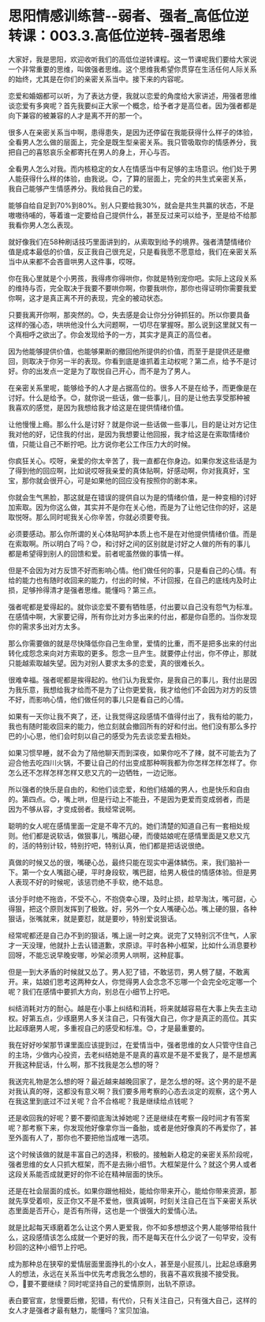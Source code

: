 # 思阳情感训练营--弱者、强者_高低位逆转课：003.3.高低位逆转-强者思维

大家好，我是思阳，欢迎收听我们的高低位逆转课程。这一节课呢我们要给大家说一个非常重要的思维，叫做强者思维。这个思维我希望你贯穿在生活任何人际关系的始终，尤其是在你们的亲密关系当中。接下来的内容呢。

恋爱和婚姻都可以听，为了表达方便，我就以恋爱的角度给大家讲述，用强者思维谈恋爱有多爽呢？首先我要纠正大家一个概念，给予者才是高位者。因为强者都是向下兼容的被兼容的人才是离不开的那一个。

很多人在亲密关系当中啊，患得患失，是因为还停留在我能获得什么样子的体验，全看男人怎么做的层面上，完全是既生型亲密关系。我只管吸取你的情感养分，我把自己的喜怒哀乐全都寄托在男人的身上，开心与否。

全看男人怎么对我。而内核稳定的女人在情感当中有足够的主场意识。他们处于男人能获得什么样的体验，由我说。😊，了算的层面上，完全的共生式亲密关系，我自己能够产生情感养分。我给我自己的爱。

能够自给自足到70%到80%。别人只要给我30%，就会是共生共赢的状态，不是嗷嗷待哺的，等着谁一定要给自己提供什么，甚至反过来可以给予，至是给不给那我看你男人怎么表现。

就好像我们在58种刷话技巧里面讲到的，从索取到给予的境界。强者清楚情绪价值是成本最低的价值，反正我自己很充足，只是看我愿不愿意给，我们在亲密关系当中从来都不会吝啬哄男人这件事，哎呀。

你在我心里就是个小男孩，我得疼你得哄你，你就是特别宠你吧。实际上这段关系的维持与否，完全取决于我要不要哄你啊，你要我哄你，那你也得证明你需要我爱你啊，这才是真正离不开的表现，完全的被动状态。

只要我离开你啊，那突然的。😊，失去感是会让你分分钟抓狂的。所以你要具备这样的强心态，哄哄他没什么大问题啊，一切尽在掌握呀。那么说到这里就又有一个真相呼之欲出了。你会发现给予的一方，其实才是真正的高位者。

因为他能够提供价值，也能够果断的撤回他所提供的价值，而至于是提供还是撤回，则取决于你另一半的表现。你看到底是谁抓着主动权呢？第二点，给予不是讨好。你的出发点一定是为了取悦自己开心，而不是为了男人。

在亲密关系里呢，能够给予的人才是占据高位的。很多人不是在给予，而更像是在讨好。什么是给予。😊，就你说一些话，做一些事儿，目的是让他去享受那种被我喜欢的感觉，是因为我想给我才给这是在提供情绪价值。

让他慢慢上瘾。那么什么是讨好？就是你说一些话做一些事儿，目的是让对方记住我对他的好，记住我的付出，是因为我想要让他回报，我才给这是在索取情绪价值，只能让自己不断拧吧。比方说你老公工作压力大的时候。

你疯狂关心。哎呀，亲爱的你太辛苦了，我一直都在你身边。如果你发这些话是为了得到他的回应啊，比如说哎呀我亲爱的真体贴啊，好感动啊，你对我真好，宝宝，那你就会很开心，可是如果他的回应没有按照你的剧本来。

你就会生气黑脸，那这就是在错误的提供自以为是的情绪价值，是一种变相的讨好加索取。因为你这么做，其实并不是你在关心他，而是为了让他记住你的好，这是取悦呀。那么同时呢我关心你辛苦，你就必须要夸我。

必须要感动。那么你所谓的关心体贴呵护本质上也不是在对他提供情绪价值。而是在索取啊。所以明白了吗？😊，和讨好之间的区别就是讨好之人做的所有的事儿都是希望得到别人的回馈和爱。前者呢虽然做的事情一样。

但是不会因为对方反馈不好而影响心情。他们做任何的事，只是看自己的心情。有给的能力也有随时收回来的能力，付出的时候，不计回报，在自己的底线内及时止损，足够拎得清才是强者思维。能懂吗？第三点。

强者呢都是爱得起的。就你谈恋爱不要有牺牲感，付出要以自己没有怨气为标准。在感情中啊，大家要记得，所有你比对方多出来的付出，都是你自愿的。当你发现你的需求多出对方太多。

那么你需要做的就是尽快降低你自己生命里，爱情的比重，而不是把多出来的付出转化成怨念来向对方索取的更多。怨念一旦产生。就要停止付出，你不停止，那就只能越索取越失望。因为对别人要求太多的恋爱，真的很难长久。

很难幸福。强者呢都是挨得起的。他们认为我爱你，是我自己的事儿，我付出是因为我乐意，我想给我才给而不是为了让你更爱我，我才给他们不会因为对方的反馈不好，而影响心情，他们做任何的事儿只是看自己的心情。

如果有一天你让我不爽了，还，让我觉得这段感情不值得付出了，我有给的能力，我也有随时能收回来的能力，他立刻就会撤回所有的好和付出。他们没有那么多拧巴的小心思，他们会时刻以自己的感受为先去谈恋爱去相处。

如果习惯早睡，就不会为了陪他聊天而到深夜，如果你吃不了辣，就不可能去为了迎合他去吃四川火锅，不要让自己的付出变成那种啊我都为你怎样怎样怎样了。你怎么还不怎样怎样怎样又悲又亢的一边牺牲，一边记账。

所以强者的快乐是自由的，和他们谈恋爱，和他们结婚的男人，也是快乐和自由的。第四点。😊，嘴上哄，但是行动上不能丑，不是因为更爱而变成弱者，而是因为不够从容，才变成弱者。我经常说啊。

聪明的女人呢在感情里面一定是不卑不亢的。她们清楚的知道自己有一套相处规则。他们都是说软话，做狠事儿，嘴甜心硬，而傻姑娘呢在感情里面是又悲又亢的，活的特别计较，特别拧吧，特别认真，他们都是把话说很绝。

真做的时候又怂的很，嘴硬心怂，最终只能在现实中遍体鳞伤。来，我们脑补一下。第一个女人嘴甜心硬，平时身段软，嘴巴甜，给男人极佳的情感体验。但是男人表现不好的时候呢，该惩罚绝不手软，绝不姑息。

该分手时绝不拖沓，不受不心，不抱侥幸心理，及时止损，趁早淘汰，嘴可甜，心得狠，把这个原则发挥到了极致。好，另外一个女人嘴硬心怂。嘴上硬的狠，各种狠话，张嘴就来，就是要怼，就是要吵，特别爱说狠话。

经常呢都还是自己办不到的狠话，嘴上逞一时之爽。说完了又特别沉不住气，人家才一天没理，他就扑上去认错道歉，求原谅。平时各种小框架，比如什么消息要秒回呀，不能忘说早晚安哪，吵架必须男人哄啊，这种屁事。

但是一到大矛盾的时候就又怂了。男人犯了错，不敢惩罚，男人劈了腿，不敢离开。来，姑娘们思考这两种女人，你觉得男人会念念不忘哪一个会完全吃定哪一个呢？我们在感情中要抓大方向，别总在小细节上拧吧。

纠结消耗对方的耐心。越是在小事上纠结和消耗，将来就越容易在大事上失去主动权。好第五点，少琢磨男人多关注自己，只有强大自己，你才是真正的高位。其实比起琢磨男人呢，多重视自己的感受和标准。😊，才是最重要的。

我在好好吵架那节课里面应该提到过，在爱情当中，强者思维的女人只管守住自己的主场，少做内心投资，去老纠结她是不是真的喜欢是不是不爱我了，是不是想离开我这种屁话，什么啊，那不找我是怎么想的呀？

我送完礼物是怎么想的呀？最近越来越晚回家了，是怎么想的呀。这个男的是不是对我认真的呀，这都没有意义啊？我们要多用考察的心态去淡定的观察，这个男人在我这里到底过不过关呢？合不合格呢？我是继续给点钱呢？

还是收回我的好呢？要不要彻底淘汰掉她呢？还是继续在考察一段时间才有答案呢？那考察下来，你发现他好像拿你当一备胎，或者是他好像真的不再爱你了，甚至外面有人了，那你也不要把他当成唯一选项。

这个时候该做的就是丰富自己的选择，积极的。接触新人稳定的亲密关系阶段呢，强者思维的女人只抓大框架，而不是去揪小细节。大框架是什么？就这个男人或者这段关系能否成就更好的你不论在精神层面的快乐。

还是在社会层面的成长。如果你跟他相处，能给你带来开心，能给你带来资源，那就先享受着呗，反正你又不是不爱他，很真诚啊，时刻关注自己在当下亲密关系状态里面是否开心，是否有所得，这也是一个很强大的爱情心法。

就是比起每天琢磨着怎么让这个男人更爱我，你不如多想想这个男人能够带给我什么，这段感情该怎么成就一个更好的我，而不是每天在什么少说了一句早安，没有秒回的这种小细节上拧吧。

成为那种总在狭窄的爱情层面里面挣扎的小女人，甚至是小屁孩儿，比起总琢磨男人的想法，永远在关系当中优先考虑我怎么想的，我喜不喜欢我接不接受我。😊，🎼要不要继续？同时呢坚持自己的爱情原则，出轨不原谅。

表白要官宣，怠慢要后撤，犯错，有代价，只有关注自己，只有强大自己，这样的女人才是强者才最有魅力，能懂吗？宝贝加油。

